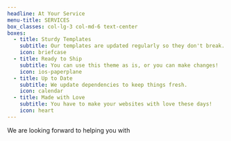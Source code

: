 ```yaml
---
headline: At Your Service
menu-title: SERVICES
box_classes: col-lg-3 col-md-6 text-center
boxes:
  - title: Sturdy Templates
    subtitle: Our templates are updated regularly so they don't break.
    icon: briefcase
  - title: Ready to Ship
    subtitle: You can use this theme as is, or you can make changes!
    icon: ios-paperplane
  - title: Up to Date
    subtitle: We update dependencies to keep things fresh.
    icon: calendar
  - title: Made with Love
    subtitle: You have to make your websites with love these days!
    icon: heart
---
```

We are looking forward to helping you with